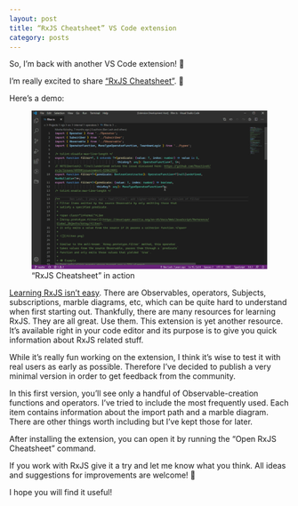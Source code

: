 ```yaml
---
layout: post
title: “RxJS Cheatsheet” VS Code extension
category: posts
---
```


So, I’m back with another VS Code extension! 🚀

I’m really excited to share [“RxJS Cheatsheet”](https://marketplace.visualstudio.com/items?itemName=dzhavat.rxjs-cheatsheet). 🎉

Here’s a demo:

<figure>
  <img src="/assets/img/2020/05/18/rxjs-cheatsheet-demo.gif" alt="RxJS Cheatsheet demo">
  <figcaption>“RxJS Cheatsheet” in action</figcaption>
</figure>

[Learning RxJS isn’t easy](https://mobile.twitter.com/BenLesh/status/1260332868234022914). There are Observables, operators, Subjects, subscriptions, marble diagrams, etc, which can be quite hard to understand when first starting out. Thankfully, there are many resources for learning RxJS. They are all great. Use them. This extension is yet another resource. It’s available right in your code editor and its purpose is to give you quick information about RxJS related stuff.   

While it’s really fun working on the extension, I think it’s wise to test it with real users as early as possible. Therefore I’ve decided to publish a very minimal version in order to get feedback from the community.

In this first version, you’ll see only a handful of Observable-creation functions and operators. I’ve tried to include the most frequently used. Each item contains information about the import path and a marble diagram. There are other things worth including but I’ve kept those for later.

After installing the extension, you can open it by running the “Open RxJS Cheatsheet” command.

If you work with RxJS give it a try and let me know what you think. All ideas and suggestions for improvements are welcome! 🙂

I hope you will find it useful!